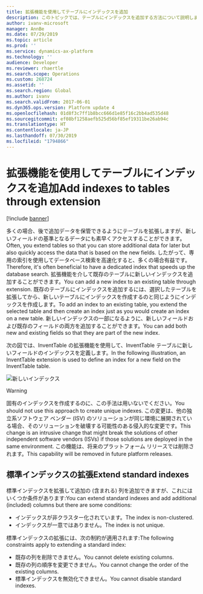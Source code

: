 ```yaml
---
title: 拡張機能を使用してテーブルにインデックスを追加
description: このトピックでは、テーブルにインデックスを追加する方法について説明します。
author: ivanv-microsoft
manager: AnnBe
ms.date: 07/29/2019
ms.topic: article
ms.prod: ''
ms.service: dynamics-ax-platform
ms.technology: ''
audience: Developer
ms.reviewer: rhaertle
ms.search.scope: Operations
ms.custom: 268724
ms.assetid: ''
ms.search.region: Global
ms.author: ivanv
ms.search.validFrom: 2017-06-01
ms.dyn365.ops.version: Platform update 4
ms.openlocfilehash: 01d8f3c7ff1b8bcc666d1e85f16c2bb4ad535d48
ms.sourcegitcommit: ef08bf1258aefb525d56bf85ef19311be26ab94c
ms.translationtype: HT
ms.contentlocale: ja-JP
ms.lasthandoff: 07/30/2019
ms.locfileid: "1794866"
---
```

# <a name="add-indexes-to-tables-through-extension"></a><span data-ttu-id="61ed7-103">拡張機能を使用してテーブルにインデックスを追加</span><span class="sxs-lookup"><span data-stu-id="61ed7-103">Add indexes to tables through extension</span></span>

[!include [banner](../includes/banner.md)]

<span data-ttu-id="61ed7-104">多くの場合、後で追加データを保管できるようにテーブルを拡張しますが、新しいフィールドの基準となるデータにも素早くアクセスすることができます。</span><span class="sxs-lookup"><span data-stu-id="61ed7-104">Often, you extend tables so that you can store additional data for later but also quickly access the data that is based on the new fields.</span></span> <span data-ttu-id="61ed7-105">したがって、専用の索引を使用してデータベース検索を高速化すると、多くの場合有益です。</span><span class="sxs-lookup"><span data-stu-id="61ed7-105">Therefore, it's often beneficial to have a dedicated index that speeds up the database search.</span></span> <span data-ttu-id="61ed7-106">拡張機能を介して既存のテーブルに新しいインデックスを追加することができます。</span><span class="sxs-lookup"><span data-stu-id="61ed7-106">You can add a new index to an existing table through extension.</span></span> <span data-ttu-id="61ed7-107">既存のテーブルにインデックスを追加するには、選択したテーブルを拡張してから、新しいテーブルにインデックスを作成するのと同じようにインデックスを作成します。</span><span class="sxs-lookup"><span data-stu-id="61ed7-107">To add an index to an existing table, you extend the selected table and then create an index just as you would create an index on a new table.</span></span> <span data-ttu-id="61ed7-108">新しいインデックスの一部になるように、新しいフィールドおよび既存のフィールドの両方を追加することができます。</span><span class="sxs-lookup"><span data-stu-id="61ed7-108">You can add both new and existing fields so that they are part of the new index.</span></span>

<span data-ttu-id="61ed7-109">次の図では、InventTable の拡張機能を使用して、InventTable テーブルに新しいフィールドのインデックスを定義します。</span><span class="sxs-lookup"><span data-stu-id="61ed7-109">In the following illustration, an InventTable extension is used to define an index for a new field on the InventTable table.</span></span>

![新しいインデックス](media/AddIndex.jpg) 

> [!WARNING]
> <span data-ttu-id="61ed7-111">固有のインデックスを作成するのに、この手法は用いないでください。</span><span class="sxs-lookup"><span data-stu-id="61ed7-111">You should not use this approach to create unique indexes.</span></span> <span data-ttu-id="61ed7-112">この変更は、他の独立系ソフトウェア ベンダー (ISV) のソリューションが同じ環境に展開されている場合、そのソリューションを破壊する可能性のある侵入的な変更です。</span><span class="sxs-lookup"><span data-stu-id="61ed7-112">This change is an intrusive change that might break the solutions of other independent software vendors (ISVs) if those solutions are deployed in the same environment.</span></span> <span data-ttu-id="61ed7-113">この機能は、将来のプラットフォーム リリースでは削除されます。</span><span class="sxs-lookup"><span data-stu-id="61ed7-113">This capability will be removed in future platform releases.</span></span>

## <a name="extend-standard-indexes"></a><span data-ttu-id="61ed7-114">標準インデックスの拡張</span><span class="sxs-lookup"><span data-stu-id="61ed7-114">Extend standard indexes</span></span>

<span data-ttu-id="61ed7-115">標準インデックスを拡張して追加の (含まれる) 列を追加できますが、これにはいくつか条件があります:</span><span class="sxs-lookup"><span data-stu-id="61ed7-115">You can extend standard indexes and add additional (included) columns but there are some conditions:</span></span>

+   <span data-ttu-id="61ed7-116">インデックスが非クラスター化されています。</span><span class="sxs-lookup"><span data-stu-id="61ed7-116">The index is non-clustered.</span></span>
+   <span data-ttu-id="61ed7-117">インデックスが一意ではありません。</span><span class="sxs-lookup"><span data-stu-id="61ed7-117">The index is not unique.</span></span>

<span data-ttu-id="61ed7-118">標準インデックスの拡張には、次の制約が適用されます:</span><span class="sxs-lookup"><span data-stu-id="61ed7-118">The following constraints apply to extending a standard index:</span></span>

+   <span data-ttu-id="61ed7-119">既存の列を削除できません。</span><span class="sxs-lookup"><span data-stu-id="61ed7-119">You cannot delete existing columns.</span></span>
+ <span data-ttu-id="61ed7-120">既存の列の順序を変更できません。</span><span class="sxs-lookup"><span data-stu-id="61ed7-120">You cannot change the order of the existing columns.</span></span>
+   <span data-ttu-id="61ed7-121">標準インデックスを無効化できません。</span><span class="sxs-lookup"><span data-stu-id="61ed7-121">You cannot disable standard indexes.</span></span>
